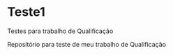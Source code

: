 # Teste1
 Testes para trabalho de Qualificação

Repositório para teste de meu trabalho de Qualificação
